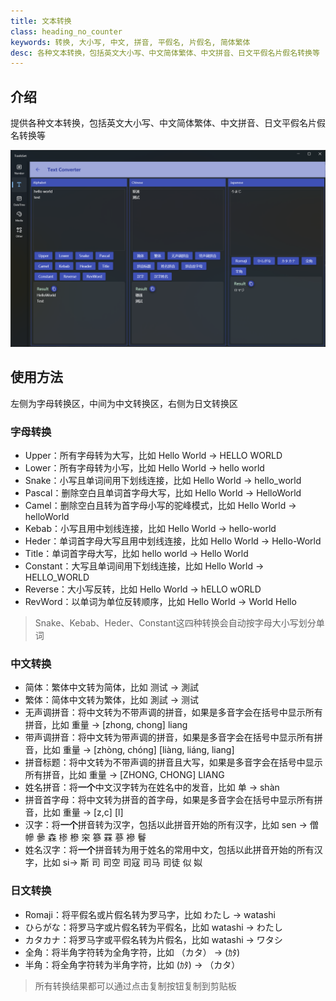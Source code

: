```yaml
---
title: 文本转换
class: heading_no_counter
keywords: 转换, 大小写, 中文, 拼音, 平假名, 片假名, 简体繁体
desc: 各种文本转换，包括英文大小写、中文简体繁体、中文拼音、日文平假名片假名转换等
---
```


## 介绍

提供各种文本转换，包括英文大小写、中文简体繁体、中文拼音、日文平假名片假名转换等

![](../../assets/images/ToolsSet/TSTConv.png)

## 使用方法

左侧为字母转换区，中间为中文转换区，右侧为日文转换区

### 字母转换

  * Upper：所有字母转为大写，比如 Hello World -> HELLO WORLD
  * Lower：所有字母转为小写，比如 Hello World -> hello world
  * Snake：小写且单词间用下划线连接，比如 Hello World -> hello_world
  * Pascal：删除空白且单词首字母大写，比如 Hello World -> HelloWorld
  * Camel：删除空白且转为首字母小写的驼峰模式，比如 Hello World -> helloWorld
  * Kebab：小写且用中划线连接，比如 Hello World -> hello-world
  * Heder：单词首字母大写且用中划线连接，比如 Hello World -> Hello-World
  * Title：单词首字母大写，比如 hello world -> Hello World
  * Constant：大写且单词间用下划线连接，比如 Hello World -> HELLO_WORLD
  * Reverse：大小写反转，比如 Hello World -> hELLO  wORLD
  * RevWord：以单词为单位反转顺序，比如 Hello World -> World Hello
  
  > Snake、Kebab、Heder、Constant这四种转换会自动按字母大小写划分单词

### 中文转换

  * 简体：繁体中文转为简体，比如 测试 -> 測試
  * 繁体：简体中文转为繁体，比如 測試 -> 测试
  * 无声调拼音：将中文转为不带声调的拼音，如果是多音字会在括号中显示所有拼音，比如 重量 -> [zhong, chong] liang
  * 带声调拼音：将中文转为带声调的拼音，如果是多音字会在括号中显示所有拼音，比如 重量 -> [zhòng, chóng] [liàng, liáng, liang]
  * 拼音标题：将中文转为不带声调的拼音且大写，如果是多音字会在括号中显示所有拼音，比如 重量 -> [ZHONG, CHONG] LIANG
  * 姓名拼音：将**一个**中文汉字转为在姓名中的发音，比如 单 -> shàn
  * 拼音首字母：将中文转为拼音的首字母，如果是多音字会在括号中显示所有拼音，比如 重量 -> [z,c] [l]
  * 汉字：将**一个**拼音转为汉字，包括以此拼音开始的所有汉字，比如 sen -> 僧 幓 曑 森 椮 槮 穼 篸 罧 蔘 襂 鬙
  * 姓名汉字：将**一个**拼音转为用于姓名的常用中文，包括以此拼音开始的所有汉字，比如 si-> 斯 司 司空 司寇 司马 司徒 似 姒

### 日文转换

  * Romaji：将平假名或片假名转为罗马字，比如 わたし -> watashi
  * ひらがな：将罗马字或片假名转为平假名，比如 watashi -> わたし
  * カタカナ：将罗马字或平假名转为片假名，比如 watashi -> ワタシ
  * 全角：将半角字符转为全角字符，比如 （カタ） -> (ｶﾀ)
  * 半角：将全角字符转为半角字符，比如 (ｶﾀ) -> （カタ）
  
> 所有转换结果都可以通过点击复制按钮复制到剪贴板